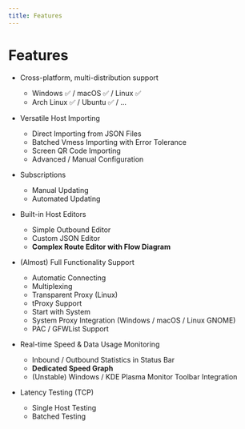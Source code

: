 ```yaml
---
title: Features
---
```


# Features

- Cross-platform, multi-distribution support
  
  - Windows ✅ / macOS ✅ / Linux ✅
  - Arch Linux ✅ / Ubuntu ✅ / ...

- Versatile Host Importing
  
  - Direct Importing from JSON Files
  - Batched Vmess Importing with Error Tolerance
  - Screen QR Code Importing
  - Advanced / Manual Configuration

- Subscriptions
  
  - Manual Updating
  - Automated Updating

- Built-in Host Editors
  
  - Simple Outbound Editor
  - Custom JSON Editor
  - **Complex Route Editor with Flow Diagram**

- (Almost) Full Functionality Support
  
  - Automatic Connecting
  - Multiplexing
  - Transparent Proxy (Linux)
  - tProxy Support
  - Start with System
  - System Proxy Integration (Windows / macOS / Linux GNOME)
  - PAC / GFWList Support

- Real-time Speed & Data Usage Monitoring
  
  - Inbound / Outbound Statistics in Status Bar
  - **Dedicated Speed Graph**
  - (Unstable) Windows / KDE Plasma Monitor Toolbar Integration

- Latency Testing (TCP)
  
  - Single Host Testing
  - Batched Testing

